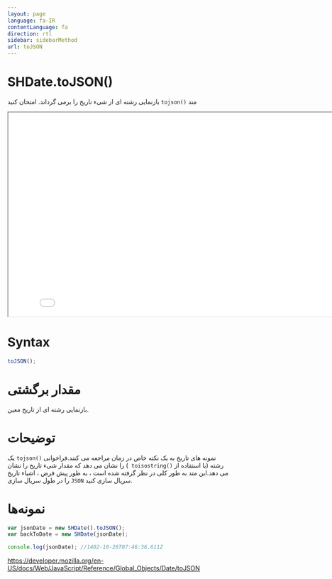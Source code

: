 ```yaml
---
layout: page
language: fa-IR
contentLanguage: fa
direction: rtl
sidebar: sidebarMethod
url: toJSON
---
```


# SHDate.toJSON()

متد <code dir = "ltr">tojson()</code> بازنمایی رشته ای از شیء تاریخ را برمی گرداند.
امتحان کنید

<iframe style="width: 830px; height: 460px;" src="/SHDateTime-js/examples/live.html?function=toJSON" title="MDN Web Docs Interactive Example" loading="lazy"></iframe>
<br/>

# Syntax

```js
toJSON();
```

# مقدار برگشتی

بازنمایی رشته ای از تاریخ معین.

# توضیحات

نمونه های تاریخ به یک نکته خاص در زمان مراجعه می کنند.فراخوانی <code dir = "ltr">tojson()</code> یک رشته (با استفاده از <code dir = "ltr"> toisostring()</code>) را نشان می دهد که مقدار شیء تاریخ را نشان می دهد.این متد به طور کلی در نظر گرفته شده است ، به طور پیش فرض ، اشیاء تاریخ را در طول سریال سازی `JSON` سریال سازی کنید.

# نمونه‌ها

```js
var jsonDate = new SHDate().toJSON();
var backToDate = new SHDate(jsonDate);

console.log(jsonDate); //1402-10-26T07:46:36.611Z
```

https://developer.mozilla.org/en-US/docs/Web/JavaScript/Reference/Global_Objects/Date/toJSON
